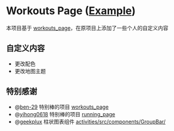# Workouts Page ([Example](https://workouts.zhelearn.com))

本项目基于 [workouts_page](https://github.com/ben-29/workouts_page)，在原项目上添加了一些个人的自定义内容

## 自定义内容

- 更改配色
- 更改地图主题

## 特别感谢
- @[ben-29](https://github.com/ben-29) 特别棒的项目 [workouts_page](https://github.com/ben-29/workouts_page)
- @[yihong0618](https://github.com/yihong0618) 特别棒的项目 [running_page](https://github.com/yihong0618/running_page)
- @[geekplux](https://github.com/geekplux) 柱状图表组件 [activities/src/components/GroupBar/](https://github.com/geekplux/activities/tree/master/src/components/GroupBar)